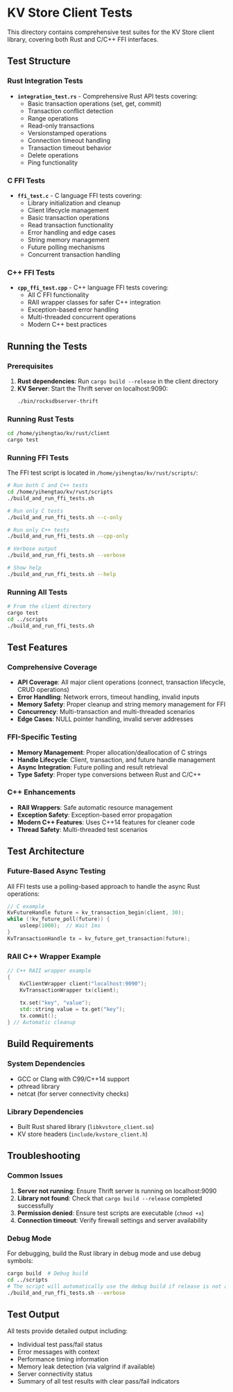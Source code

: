 # KV Store Client Tests

This directory contains comprehensive test suites for the KV Store client library, covering both Rust and C/C++ FFI interfaces.

## Test Structure

### Rust Integration Tests
- **`integration_test.rs`** - Comprehensive Rust API tests covering:
  - Basic transaction operations (set, get, commit)
  - Transaction conflict detection
  - Range operations
  - Read-only transactions
  - Versionstamped operations
  - Connection timeout handling
  - Transaction timeout behavior
  - Delete operations
  - Ping functionality

### C FFI Tests
- **`ffi_test.c`** - C language FFI tests covering:
  - Library initialization and cleanup
  - Client lifecycle management
  - Basic transaction operations
  - Read transaction functionality
  - Error handling and edge cases
  - String memory management
  - Future polling mechanisms
  - Concurrent transaction handling

### C++ FFI Tests  
- **`cpp_ffi_test.cpp`** - C++ language FFI tests covering:
  - All C FFI functionality
  - RAII wrapper classes for safer C++ integration
  - Exception-based error handling
  - Multi-threaded concurrent operations
  - Modern C++ best practices

## Running the Tests

### Prerequisites
1. **Rust dependencies**: Run `cargo build --release` in the client directory
2. **KV Server**: Start the Thrift server on localhost:9090:
   ```bash
   ./bin/rocksdbserver-thrift
   ```

### Running Rust Tests
```bash
cd /home/yihengtao/kv/rust/client
cargo test
```

### Running FFI Tests
The FFI test script is located in `/home/yihengtao/kv/rust/scripts/`:

```bash
# Run both C and C++ tests
cd /home/yihengtao/kv/rust/scripts
./build_and_run_ffi_tests.sh

# Run only C tests
./build_and_run_ffi_tests.sh --c-only

# Run only C++ tests
./build_and_run_ffi_tests.sh --cpp-only

# Verbose output
./build_and_run_ffi_tests.sh --verbose

# Show help
./build_and_run_ffi_tests.sh --help
```

### Running All Tests
```bash
# From the client directory
cargo test
cd ../scripts
./build_and_run_ffi_tests.sh
```

## Test Features

### Comprehensive Coverage
- **API Coverage**: All major client operations (connect, transaction lifecycle, CRUD operations)
- **Error Handling**: Network errors, timeout handling, invalid inputs
- **Memory Safety**: Proper cleanup and string memory management for FFI
- **Concurrency**: Multi-transaction and multi-threaded scenarios
- **Edge Cases**: NULL pointer handling, invalid server addresses

### FFI-Specific Testing
- **Memory Management**: Proper allocation/deallocation of C strings
- **Handle Lifecycle**: Client, transaction, and future handle management
- **Async Integration**: Future polling and result retrieval
- **Type Safety**: Proper type conversions between Rust and C/C++

### C++ Enhancements
- **RAII Wrappers**: Safe automatic resource management
- **Exception Safety**: Exception-based error propagation
- **Modern C++ Features**: Uses C++14 features for cleaner code
- **Thread Safety**: Multi-threaded test scenarios

## Test Architecture

### Future-Based Async Testing
All FFI tests use a polling-based approach to handle the async Rust operations:

```c
// C example
KvFutureHandle future = kv_transaction_begin(client, 30);
while (!kv_future_poll(future)) {
    usleep(1000);  // Wait 1ms
}
KvTransactionHandle tx = kv_future_get_transaction(future);
```

### RAII C++ Wrapper Example
```cpp
// C++ RAII wrapper example
{
    KvClientWrapper client("localhost:9090");
    KvTransactionWrapper tx(client);
    
    tx.set("key", "value");
    std::string value = tx.get("key");
    tx.commit();
} // Automatic cleanup
```

## Build Requirements

### System Dependencies
- GCC or Clang with C99/C++14 support
- pthread library
- netcat (for server connectivity checks)

### Library Dependencies
- Built Rust shared library (`libkvstore_client.so`)
- KV store headers (`include/kvstore_client.h`)

## Troubleshooting

### Common Issues
1. **Server not running**: Ensure Thrift server is running on localhost:9090
2. **Library not found**: Check that `cargo build --release` completed successfully
3. **Permission denied**: Ensure test scripts are executable (`chmod +x`)
4. **Connection timeout**: Verify firewall settings and server availability

### Debug Mode
For debugging, build the Rust library in debug mode and use debug symbols:
```bash
cargo build  # Debug build
cd ../scripts
# The script will automatically use the debug build if release is not available
./build_and_run_ffi_tests.sh --verbose
```

## Test Output
All tests provide detailed output including:
- Individual test pass/fail status
- Error messages with context
- Performance timing information
- Memory leak detection (via valgrind if available)
- Server connectivity status
- Summary of all test results with clear pass/fail indicators